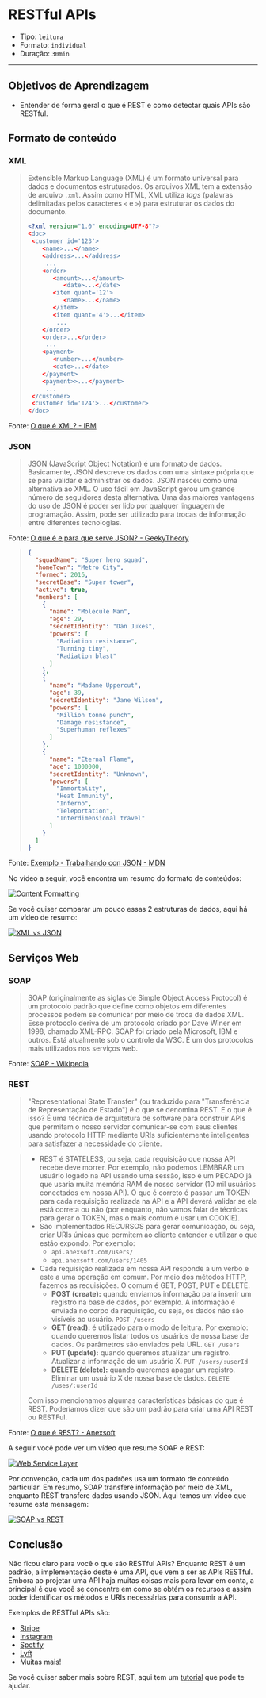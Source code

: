 # RESTful APIs

- Tipo: `leitura`
- Formato: `individual`
- Duração: `30min`

***

## Objetivos de Aprendizagem

- Entender de forma geral o que é REST e como detectar quais APIs são RESTful.

## Formato de conteúdo

### XML

> Extensible Markup Language (XML) é um formato universal para dados e
>documentos estruturados. Os arquivos XML tem a extensão de arquivo `.xml`.
>Assim como HTML, XML utiliza *tags* (palavras delimitadas pelos caracteres `<`
>e `>`) para estruturar os dados do documento.
>
>```xml
><?xml version="1.0" encoding=UTF-8"?>
><doc>
>  <customer id='123'>
>     <name>...</name>
>     <address>...</address>
>      ...
>     <order>
>        <amount>...</amount>
>           <date>...</date>
>        <item quant='12'>
>           <name>...</name>
>        </item>
>        <item quant='4'>...</item>
>         ...
>     </order>
>     <order>...</order>
>      ...
>     <payment>
>        <number>...</number>
>        <date>...</date>
>     </payment>
>     <payment>>...</payment>
>      ...
>  </customer>
>  <customer id='124'>...</customer>
></doc>
>```

Fonte: [O que é XML? -
IBM](https://www.ibm.com/support/knowledgecenter/es/SSEPGG_8.2.0/com.ibm.db2.ii.doc/opt/c0007799.htm)

### JSON

> JSON (JavaScript Object Notation) é um formato de dados. Basicamente, JSON
> descreve os dados com uma sintaxe própria que se para validar e administrar os
> dados. JSON nasceu como uma alternativa ao XML. O uso fácil em JavaScript
> gerou um grande número de seguidores desta alternativa. Uma das maiores
> vantagens do uso de JSON é poder ser lido por qualquer linguagem de
> programação. Assim, pode ser utilizado para trocas de informação entre
> diferentes tecnologias.

Fonte: [O que é e para que serve JSON? -
GeekyTheory](https://geekytheory.com/json-i-que-es-y-para-que-sirve-json/)

> ```json
> {
>   "squadName": "Super hero squad",
>   "homeTown": "Metro City",
>   "formed": 2016,
>   "secretBase": "Super tower",
>   "active": true,
>   "members": [
>     {
>       "name": "Molecule Man",
>       "age": 29,
>       "secretIdentity": "Dan Jukes",
>       "powers": [
>         "Radiation resistance",
>         "Turning tiny",
>         "Radiation blast"
>       ]
>     },
>     {
>       "name": "Madame Uppercut",
>       "age": 39,
>       "secretIdentity": "Jane Wilson",
>       "powers": [
>         "Million tonne punch",
>         "Damage resistance",
>         "Superhuman reflexes"
>       ]
>     },
>     {
>       "name": "Eternal Flame",
>       "age": 1000000,
>       "secretIdentity": "Unknown",
>       "powers": [
>         "Immortality",
>         "Heat Immunity",
>         "Inferno",
>         "Teleportation",
>         "Interdimensional travel"
>       ]
>     }
>   ]
> }
> ```

Fonte: [Exemplo - Trabalhando con JSON -
MDN](https://developer.mozilla.org/es/docs/Learn/JavaScript/Objects/JSON)

No vídeo a seguir, você encontra um resumo do formato de conteúdos:

[![Content
Formatting](https://img.youtube.com/vi/hTdYO7tKh_k/0.jpg)](https://youtu.be/hTdYO7tKh_k)

Se você quiser comparar um pouco essas 2 estruturas de dados, aqui há um vídeo
de resumo:

[![XML vs
JSON](https://img.youtube.com/vi/95X-pHvGBnw/0.jpg)](https://youtu.be/95X-pHvGBnw)

## Serviços Web

### SOAP

> SOAP (originalmente as siglas de Simple Object Access Protocol) é um protocolo
> padrão que define como objetos em diferentes processos podem se comunicar por
> meio de troca de dados XML. Esse protocolo deriva de um protocolo criado por
> Dave Winer em 1998, chamado XML-RPC. SOAP foi criado pela Microsoft, IBM e
> outros. Está atualmente sob o controle da W3C. É um dos protocolos mais
> utilizados nos serviços web.

Fonte: [SOAP -
Wikipedia](https://es.wikipedia.org/wiki/Simple_Object_Access_Protocol)

### REST

> "Representational State Transfer" (ou traduzido para "Transferência de
> Representação de Estado") é o que se denomina REST. E o que é isso? É uma
> técnica de arquitetura de software para construir APIs que permitam o nosso
> servidor comunicar-se com seus clientes usando protocolo HTTP mediante URIs
> suficientemente inteligentes para satisfazer a necessidade do cliente.

> - REST é STATELESS, ou seja, cada requisição que nossa API recebe deve morrer.
>   Por exemplo, não podemos LEMBRAR um usuário logado na API usando uma sessão,
>   isso é um PECADO já que usaria muita memória RAM de nosso servidor (10 mil
>   usuários conectados em nossa API). O que é correto é passar um TOKEN para
>   cada requisição realizada na API e a API deverá validar se ela está correta
>   ou não (por enquanto, não vamos falar de técnicas para gerar o TOKEN, mas o
>   mais comum é usar um COOKIE).
> - São implementados RECURSOS para gerar comunicação, ou seja, criar URIs
>   únicas que permitem ao cliente entender e utilizar o que estão expondo. Por
>   exemplo:
>   * `api.anexsoft.com/users/`
>   * `api.anexsoft.com/users/1405`
> - Cada requisição realizada em nossa API responde a um verbo e este a uma
>   operação em comum. Por meio dos métodos HTTP, fazemos as requisições. O
>   comum é GET, POST, PUT e DELETE.
>   * **POST (create):** quando enviamos informação para inserir um registro na
>     base de dados, por exemplo. A informação é enviada no corpo da requisição,
>     ou seja, os dados não são visíveis ao usuário. `POST /users`
>   * **GET (read):** é utilizado para o modo de leitura. Por exemplo: quando
>     queremos listar todos os usuários de nossa base de dados. Os parâmetros
>     são enviados pela URL. `GET /users`
>   * **PUT (update):** quando queremos atualizar um registro. Atualizar a
>     informação de um usuário X. `PUT /users/:userId`
>   * **DELETE (delete):** quando queremos apagar um registro. Eliminar um
>     usuário X de nossa base de dados. `DELETE /uses/:userId`
>
> Com isso mencionamos algumas características básicas do que é REST. Poderíamos
> dizer que são um padrão para criar uma API REST ou RESTFul.

Fonte: [O que é REST? - Anexsoft](http://anexsoft.com/p/117/que-es-rest)

A seguir você pode ver um vídeo que resume SOAP e REST:

[![Web Service
Layer](https://img.youtube.com/vi/AyQboo5CycM/0.jpg)](https://youtu.be/AyQboo5CycM)

Por convenção, cada um dos padrões usa um formato de conteúdo particular. Em
resumo, SOAP transfere informação por meio de XML, enquanto REST transfere dados
usando JSON. Aqui temos um vídeo que resume esta mensagem:

[![SOAP vs
REST](https://img.youtube.com/vi/aI1DSeZAEMA/0.jpg)](https://youtu.be/aI1DSeZAEMA)

## Conclusão

Não ficou claro para você o que são RESTful APIs? Enquanto REST é um padrão, a
implementação deste é uma API, que vem a ser as APIs RESTful. Embora ao projetar
uma API haja muitas coisas mais para levar em conta, a principal é que você se
concentre em como se obtém os recursos e assim poder identificar os métodos e
URIs necessárias para consumir a API.

Exemplos de RESTful APIs são:

- [Stripe](https://stripe.com/docs/api/php)
- [Instagram](https://www.instagram.com/developer)
- [Spotify](https://developer.spotify.com/web-api/)
- [Lyft](https://developer.lyft.com/docs/overview)
- Muitas mais!

Se você quiser saber mais sobre REST, aqui tem um
[tutorial](http://www.restapitutorial.com/) que pode te ajudar.